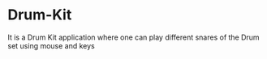# Drum-Kit
It is a Drum Kit application where one can play different snares of the Drum set using mouse and keys
